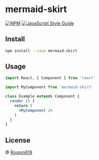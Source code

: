 # mermaid-skirt

> 

[![NPM](https://img.shields.io/npm/v/mermaid-skirt.svg)](https://www.npmjs.com/package/mermaid-skirt) [![JavaScript Style Guide](https://img.shields.io/badge/code_style-standard-brightgreen.svg)](https://standardjs.com)

## Install

```bash
npm install --save mermaid-skirt
```

## Usage

```jsx
import React, { Component } from 'react'

import MyComponent from 'mermaid-skirt'

class Example extends Component {
  render () {
    return (
      <MyComponent />
    )
  }
}
```

## License

 © [Roopin619](https://github.com/Roopin619)

